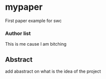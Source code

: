 # mypaper

First paper example for swc

### Author list

This is me cause I am bitching


## Abstract 

add abastract on what is the idea of the project
